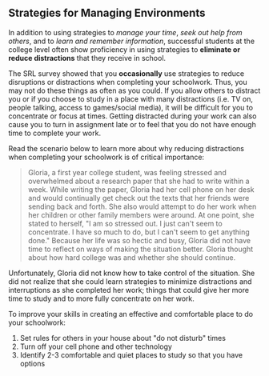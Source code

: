 ## Strategies for Managing Environments

In addition to using strategies to *manage your time*, *seek out help from others*, and to *learn and remember information*, successful students at the college level often show proficiency in using strategies to **eliminate or reduce distractions** that they receive in school. 

The SRL survey showed that you **occasionally** use strategies to reduce disruptions or distractions when completing your schoolwork. Thus, you may not do these things as often as you could. If you allow others to distract you or if you choose to study in a place with many distractions (i.e. TV on, people talking, access to games/social media), it will be difficult for you to concentrate or focus at times. Getting distracted during your work can also cause you to turn in assignment late or to feel that you do not have enough time to complete your work. 

Read the scenario below to learn more about why reducing distractions when completing your schoolwork is of critical importance:

> Gloria, a first year college student, was feeling stressed and overwhelmed about a research paper that she had to write within a week. While writing the paper, Gloria had her cell phone on her desk and would continually get check out the texts that her friends were sending back and forth. She also would attempt to do her work when her children or other family members were around. At one point, she stated to herself, "I am so stressed out. I just can't seem to concentrate. I have so much to do, but I can't seem to get anything done." Because her life was so hectic and busy, Gloria did not have time to reflect on ways of making the situation better. Gloria thought about how hard college was and whether she should continue. 

Unfortunately, Gloria did not know how to take control of the situation. She did not realize that she could learn strategies to minimize distractions and interruptions as she completed her work; things that could give her more time to study and to more fully concentrate on her work.

To improve your skills in creating an effective and comfortable place to do your schoolwork:

1.	Set rules for others in your house about "do not disturb" times
2.	Turn off your cell phone and other technology
3.	Identify 2-3 comfortable and quiet places to study so that you have options
